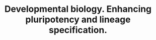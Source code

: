 ---
layout: page
title: " Developmental biology. Enhancing pluripotency and lineage specification."
breadcrumb: true
categories:
    - publication
## publication related information
pub:
    authors: " Wei Xie,  Bing Ren"
    journal: " Science (New York N.Y.)"
    date: 2013-07-19
    doi:  10.1126/science.1236254
    volume:  341
    pages:  245--247
    number:  6143
---